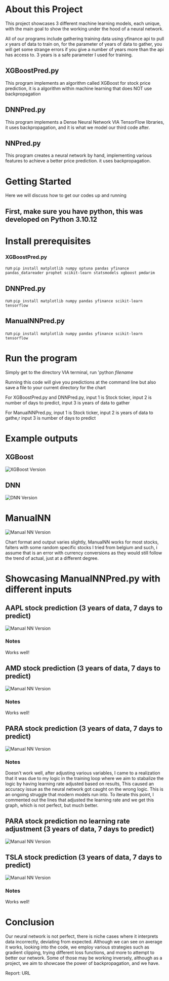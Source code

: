 # About this Project

This project showcases 3 different machine learning models, each unique, with the main goal to show the working under the hood of a neural network.

All of our programs include gathering training data using yfinance api to pull *x* years of data to train on, for the parameter of years of data to gather, you will get some strange errors if you give a number of years more than the api has access to. 3 years is a safe parameter I used for training.

## XGBoostPred.py

This program implements an algorithm called XGBoost for stock price prediction, it is a algorithm within machine learning that does NOT use backpropagation

## DNNPred.py

This program implements a Dense Neural Network VIA TensorFlow libraries, it uses backpropagation, and it is what we model our third code after.

## NNPred.py

This program creates a neural network by hand, implementing various features to achieve a better price prediction. it uses backpropagation.

# Getting Started

Here we will discuss how to get our codes up and running


## First, make sure you have python, this was developed on Python 3.10.12

# Install prerequisites

### XGBoostPred.py

run ``` pip install matplotlib numpy optuna pandas yfinance pandas_datareader prophet scikit-learn statsmodels xgboost pmdarim ```

## DNNPred.py

run ``` pip install matplotlib numpy pandas yfinance scikit-learn tensorflow ```

## ManualNNPred.py
run ``` pip install matplotlib numpy pandas yfinance scikit-learn tensorflow ```

# Run the program

Simply get to the directory VIA terminal, run 'python *filename*

Running this code will give you predictions at the command line but also save a file to your current directory for the chart

For XGBoostPred.py and DNNPred.py, input 1 is Stock ticker, input 2 is number of days to predict, input 3 is years of data to gather

For ManualNNPred.py, input 1 is Stock ticker, input 2 is years of data to gathe,r input 3 is number of days to predict

# Example outputs
## XGBoost
![XGBoost Version](./Examples/AAPL_20240404_predicted_vs_actual_XGBoost.png "XGBoost Version")

## DNN
![DNN Version](./Examples/AAPL_20240404_predicted_vs_actual_DNN.png "DNN Version")

# ManualNN
![Manual NN Version](./Examples/AAPL_20240404_predicted_vs_actual_ManualNN.png "Manual NN Version")

Chart format and output varies slightly, ManualNN works for most stocks, falters with some random specific stocks I tried from belgium and such, i assume that is an error with currency conversions as they would still follow the trend of actual, just at a different degree.

# Showcasing ManualNNPred.py with different inputs
## AAPL stock prediction (3 years of data, 7 days to predict)
![Manual NN Version](./Examples/AAPL_20240404_predicted_vs_actual_ManualNN.png "Manual NN Version AAPL")

### Notes

Works well!

## AMD stock prediction (3 years of data, 7 days to predict)
![Manual NN Version](./Examples/AMD_20240404_predicted_vs_actual_ManualNN.png "Manual NN Version AMD")

### Notes

Works well!

## PARA stock prediction (3 years of data, 7 days to predict)
![Manual NN Version](./Examples/PARA_20240404_predicted_vs_actual_ManualNN.png "Manual NN Version PARA")

### Notes

Doesn't work well, after adjusting various variables, I came to a realization that it was due to my logic in the training loop where we aim to stabalize the logic by having learning rate adjusted based on results, This caused an accuracy issue as the neural network got caught on the wrong logic. This is an ongoing struggle that modern models run into. To iterate this point, I commented out the lines that adjusted the learning rate and we get this graph, which is not perfect, but much better.
## PARA stock prediction no learning rate adjustment (3 years of data, 7 days to predict)
![Manual NN Version](./Examples/PARA_20240404_predicted_vs_actual_ManualNN_noLR.png "Manual NN Version PARA NO LR CHANGE")


## TSLA stock prediction (3 years of data, 7 days to predict)
![Manual NN Version](./Examples/TSLA_20240404_predicted_vs_actual_ManualNN.png "Manual NN Version TSLA")

### Notes

Works well!


# Conclusion

Our neural network is not perfect, there is niche cases where it interprets data incorrectly, deviating from expected. Although we can see on average it works, looking into the code, we employ various strategies such as gradient clipping, trying different loss functions, and more to attempt to better our network. Some of those may be working inversely, although as a project, we aim to showcase the power of backpropagation, and we have.

Report: URL
